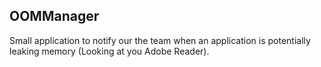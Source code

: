 ## OOMManager  
Small application to notify our the team when an application is potentially leaking memory (Looking at you Adobe Reader).
